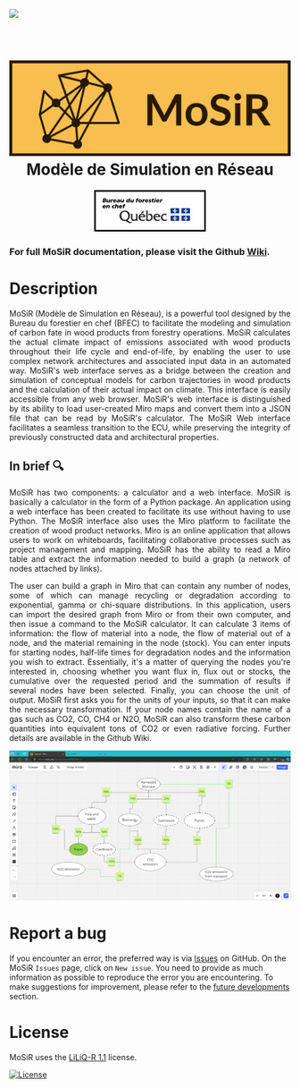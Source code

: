 <a href = "https://github.com/Bureau-du-Forestier-en-chef/MoSiR/blob/master/README_fr.md"><img src = "https://img.shields.io/badge/FR-Cliquer_ici_pour_la version_française-blue?style=flat-square" height="25" /></a>
<!-- HEADER -->
<h1 align="center">
  <br>
  <a href="https://github.com/Bureau-du-Forestier-en-chef/MoSiR"><img src="./MoSiR/static/image/MoSiR-logo-github.png" alt="Modèle de Simulation en Réseau" width="800"></a>
  <br>
  Modèle de Simulation en Réseau
  <br>
</h1>

<h4 align="center"> 
  <a href="https://forestierenchef.gouv.qc.ca"><img src="./MoSiR/static/image/BFEC.jpg" width="200"></a>
  <br>
<h4>

### For full MoSiR documentation, please visit the Github [Wiki](https://github.com/Bureau-du-Forestier-en-chef/MoSiR/wiki).

<!-- TEXTE -->
# Description
<p align="justify"> 
MoSiR (Modèle de Simulation en Réseau), is a powerful tool designed by the Bureau du forestier en chef (BFEC) to facilitate the modeling and simulation of carbon fate in wood products from forestry operations. MoSiR calculates the actual climate impact of emissions associated with wood products throughout their life cycle and end-of-life, by enabling the user to use complex network architectures and associated input data in an automated way. MoSiR's web interface serves as a bridge between the creation and simulation of conceptual models for carbon trajectories in wood products and the calculation of their actual impact on climate. This interface is easily accessible from any web browser. MoSiR's web interface is distinguished by its ability to load user-created Miro maps and convert them into a JSON file that can be read by MoSiR's calculator. The MoSiR Web interface facilitates a seamless transition to the ECU, while preserving the integrity of previously constructed data and architectural properties.
</p>

## In brief :mag:
<p align = "justify">
MoSiR has two components: a calculator and a web interface. MoSiR is basically a calculator in the form of a Python package. An application using a web interface has been created to facilitate its use without having to use Python. The MoSiR interface also uses the Miro platform to facilitate the creation of wood product networks. Miro is an online application that allows users to work on whiteboards, facilitating collaborative processes such as project management and mapping. MoSiR has the ability to read a Miro table and extract the information needed to build a graph (a network of nodes attached by links).  
</p>
<p align = "justify">
The user can build a graph in Miro that can contain any number of nodes, some of which can manage recycling or degradation according to exponential, gamma or chi-square distributions. In this application, users can import the desired graph from Miro or from their own computer, and then issue a command to the MoSiR calculator. It can calculate 3 items of information: the flow of material into a node, the flow of material out of a node, and the material remaining in the node (stock).  You can enter inputs for starting nodes, half-life times for degradation nodes and the information you wish to extract. Essentially, it's a matter of querying the nodes you're interested in, choosing whether you want flux in, flux out or stocks, the cumulative over the requested period and the summation of results if several nodes have been selected. Finally, you can choose the unit of output. MoSiR first asks you for the units of your inputs, so that it can make the necessary transformation. If your node names contain the name of a gas such as CO2, CO, CH4 or N2O, MoSiR can also transform these carbon quantities into equivalent tons of CO2 or even radiative forcing. Further details are available in the Github Wiki.
</p>

 ![mosir_example](https://github.com/Landry-G/MoSiR_images/blob/main/mosir_example.gif)
 
# Report a bug

If you encounter an error, the preferred way is via [Issues] on GitHub. On the MoSiR `Issues` page, click on `New issue`. You need to provide as much information as possible to reproduce the error you are encountering. To make suggestions for improvement, please refer to the [future developments](https://github.com/Bureau-du-Forestier-en-chef/MoSiR/wiki/D%C3%A9veloppements-futurs) section.

[Issues]: https://github.com/Bureau-du-Forestier-en-chef/MoSiR/issues

# License

MoSiR uses the [LiLiQ-R 1.1](https://github.com/Bureau-du-Forestier-en-chef/MoSiR/blob/master/LICENSES/EN/LiLiQ-R11EN.pdf) license.

[![License](http://img.shields.io/:license-liliqR11-blue.svg?style=flat-square)](https://forge.gouv.qc.ca/licence/liliq-v1-1/#r%C3%A9ciprocit%C3%A9-liliq-r)

